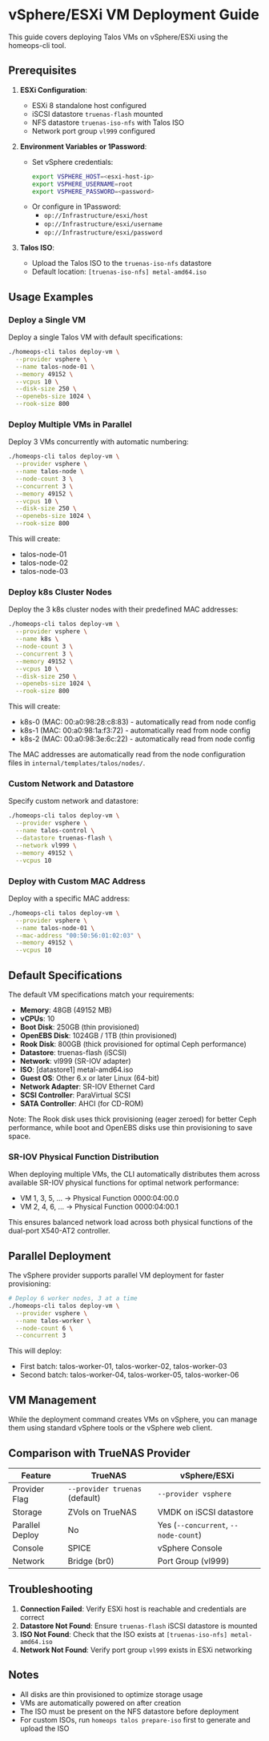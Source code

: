 # vSphere/ESXi VM Deployment Guide

This guide covers deploying Talos VMs on vSphere/ESXi using the homeops-cli tool.

## Prerequisites

1. **ESXi Configuration**:
   - ESXi 8 standalone host configured
   - iSCSI datastore `truenas-flash` mounted
   - NFS datastore `truenas-iso-nfs` with Talos ISO
   - Network port group `vl999` configured

2. **Environment Variables or 1Password**:
   - Set vSphere credentials:
     ```bash
     export VSPHERE_HOST=<esxi-host-ip>
     export VSPHERE_USERNAME=root
     export VSPHERE_PASSWORD=<password>
     ```
   - Or configure in 1Password:
     - `op://Infrastructure/esxi/host`
     - `op://Infrastructure/esxi/username`
     - `op://Infrastructure/esxi/password`

3. **Talos ISO**:
   - Upload the Talos ISO to the `truenas-iso-nfs` datastore
   - Default location: `[truenas-iso-nfs] metal-amd64.iso`

## Usage Examples

### Deploy a Single VM

Deploy a single Talos VM with default specifications:

```bash
./homeops-cli talos deploy-vm \
  --provider vsphere \
  --name talos-node-01 \
  --memory 49152 \
  --vcpus 10 \
  --disk-size 250 \
  --openebs-size 1024 \
  --rook-size 800
```

### Deploy Multiple VMs in Parallel

Deploy 3 VMs concurrently with automatic numbering:

```bash
./homeops-cli talos deploy-vm \
  --provider vsphere \
  --name talos-node \
  --node-count 3 \
  --concurrent 3 \
  --memory 49152 \
  --vcpus 10 \
  --disk-size 250 \
  --openebs-size 1024 \
  --rook-size 800
```

This will create:
- talos-node-01
- talos-node-02
- talos-node-03

### Deploy k8s Cluster Nodes

Deploy the 3 k8s cluster nodes with their predefined MAC addresses:

```bash
./homeops-cli talos deploy-vm \
  --provider vsphere \
  --name k8s \
  --node-count 3 \
  --concurrent 3 \
  --memory 49152 \
  --vcpus 10 \
  --disk-size 250 \
  --openebs-size 1024 \
  --rook-size 800
```

This will create:
- k8s-0 (MAC: 00:a0:98:28:c8:83) - automatically read from node config
- k8s-1 (MAC: 00:a0:98:1a:f3:72) - automatically read from node config
- k8s-2 (MAC: 00:a0:98:3e:6c:22) - automatically read from node config

The MAC addresses are automatically read from the node configuration files in `internal/templates/talos/nodes/`.

### Custom Network and Datastore

Specify custom network and datastore:

```bash
./homeops-cli talos deploy-vm \
  --provider vsphere \
  --name talos-control \
  --datastore truenas-flash \
  --network vl999 \
  --memory 49152 \
  --vcpus 10
```

### Deploy with Custom MAC Address

Deploy with a specific MAC address:

```bash
./homeops-cli talos deploy-vm \
  --provider vsphere \
  --name talos-node-01 \
  --mac-address "00:50:56:01:02:03" \
  --memory 49152 \
  --vcpus 10
```

## Default Specifications

The default VM specifications match your requirements:
- **Memory**: 48GB (49152 MB)
- **vCPUs**: 10
- **Boot Disk**: 250GB (thin provisioned)
- **OpenEBS Disk**: 1024GB / 1TB (thin provisioned)
- **Rook Disk**: 800GB (thick provisioned for optimal Ceph performance)
- **Datastore**: truenas-flash (iSCSI)
- **Network**: vl999 (SR-IOV adapter)
- **ISO**: [datastore1] metal-amd64.iso
- **Guest OS**: Other 6.x or later Linux (64-bit)
- **Network Adapter**: SR-IOV Ethernet Card
- **SCSI Controller**: ParaVirtual SCSI
- **SATA Controller**: AHCI (for CD-ROM)

Note: The Rook disk uses thick provisioning (eager zeroed) for better Ceph performance, while boot and OpenEBS disks use thin provisioning to save space.

### SR-IOV Physical Function Distribution

When deploying multiple VMs, the CLI automatically distributes them across available SR-IOV physical functions for optimal network performance:
- VM 1, 3, 5, ... → Physical Function 0000:04:00.0
- VM 2, 4, 6, ... → Physical Function 0000:04:00.1

This ensures balanced network load across both physical functions of the dual-port X540-AT2 controller.

## Parallel Deployment

The vSphere provider supports parallel VM deployment for faster provisioning:

```bash
# Deploy 6 worker nodes, 3 at a time
./homeops-cli talos deploy-vm \
  --provider vsphere \
  --name talos-worker \
  --node-count 6 \
  --concurrent 3
```

This will deploy:
- First batch: talos-worker-01, talos-worker-02, talos-worker-03
- Second batch: talos-worker-04, talos-worker-05, talos-worker-06

## VM Management

While the deployment command creates VMs on vSphere, you can manage them using standard vSphere tools or the vSphere web client.

## Comparison with TrueNAS Provider

| Feature | TrueNAS | vSphere/ESXi |
|---------|---------|--------------|
| Provider Flag | `--provider truenas` (default) | `--provider vsphere` |
| Storage | ZVols on TrueNAS | VMDK on iSCSI datastore |
| Parallel Deploy | No | Yes (`--concurrent`, `--node-count`) |
| Console | SPICE | vSphere Console |
| Network | Bridge (br0) | Port Group (vl999) |

## Troubleshooting

1. **Connection Failed**: Verify ESXi host is reachable and credentials are correct
2. **Datastore Not Found**: Ensure `truenas-flash` iSCSI datastore is mounted
3. **ISO Not Found**: Check that the ISO exists at `[truenas-iso-nfs] metal-amd64.iso`
4. **Network Not Found**: Verify port group `vl999` exists in ESXi networking

## Notes

- All disks are thin provisioned to optimize storage usage
- VMs are automatically powered on after creation
- The ISO must be present on the NFS datastore before deployment
- For custom ISOs, run `homeops talos prepare-iso` first to generate and upload the ISO